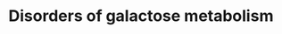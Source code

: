 ---
annotations:
- type: Disease Ontology
  value: galactosemia
- type: Pathway Ontology
  value: glycolysis pathway
- type: Pathway Ontology
  value: carbohydrate metabolic pathway
- type: Pathway Ontology
  value: altered galactose metabolic pathway
- type: Pathway Ontology
  value: disease pathway
- type: Pathway Ontology
  value: classic metabolic pathway
- type: Pathway Ontology
  value: galactose metabolic pathway
- type: Disease Ontology
  value: galactokinase deficiency
- type: Disease Ontology
  value: galactose epimerase deficiency
authors:
- Alexandrabosch
- EnzoChiaradia
- Egonw
description: 'Galactose is converted into glucose 1-phosphate (G1P) through a series
  of steps called the Leloir pathway. The first step of the pathway is the phosphorylation
  of galactose by galactokinase (encoded GALK1) to yield galactose 1-phosphate. Conversion
  of galactose 1-phosphate to G1P requires the transfer of UDP from UDP-glucose catalyzed
  by GALT. UDP-galactose is converted to UDP-glucose by GALE. Glucose-1-phosphate
  is converted to glucose-6-phosphate by phosphoglucomutase (PGM) and vice versa.
  There are two known disorders concerning the uptake transports of galactose (SGLT1
  and GLUT2 deficiency) and three known disorders of galactose metabolism: galactokinase
  deficiency (GALK-D), galactose 1-phosphate uridyltransferase deficiency (galactosemia,
  GALT-D) and uridine diphosphate galactose 4-epimerase deficiency (GALE-D). Among
  these, galactosemia is the most common and most severe.'
last-edited: 2022-02-25
organisms:
- Homo sapiens
redirect_from:
- /index.php/Pathway:WP5173
- /instance/WP5173
schema-jsonld:
- '@context': https://schema.org/
  '@id': https://wikipathways.github.io/pathways/WP5173.html
  '@type': Dataset
  creator:
    '@type': Organization
    name: WikiPathways
  description: 'Galactose is converted into glucose 1-phosphate (G1P) through a series
    of steps called the Leloir pathway. The first step of the pathway is the phosphorylation
    of galactose by galactokinase (encoded GALK1) to yield galactose 1-phosphate.
    Conversion of galactose 1-phosphate to G1P requires the transfer of UDP from UDP-glucose
    catalyzed by GALT. UDP-galactose is converted to UDP-glucose by GALE. Glucose-1-phosphate
    is converted to glucose-6-phosphate by phosphoglucomutase (PGM) and vice versa.
    There are two known disorders concerning the uptake transports of galactose (SGLT1
    and GLUT2 deficiency) and three known disorders of galactose metabolism: galactokinase
    deficiency (GALK-D), galactose 1-phosphate uridyltransferase deficiency (galactosemia,
    GALT-D) and uridine diphosphate galactose 4-epimerase deficiency (GALE-D). Among
    these, galactosemia is the most common and most severe.'
  keywords:
  - ATP
  - PYGL
  - GALT
  - SLC2A2
  - GYG2
  - UDP-galactose
  - GYG1
  - GYS2
  - Galactitol
  - AKR1B1
  - glycogen (n+1)
  - galactose dehydrogenase
  - GBE1
  - UDP-glucose
  - GYS1
  - ADP
  - GALK1
  - 'Glycogen synthesis '
  - SLC5A1
  - Glucose-1-phosphate
  - Galactose-1-phosphate
  - PGM1
  - Glycogen
  - GALE
  - galactose
  - D-galactonate
  - Glucose-6-phosphate
  - and degradation
  license: CC0
  name: Disorders of galactose metabolism
seo: CreativeWork
title: Disorders of galactose metabolism
wpid: WP5173
---